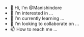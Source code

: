 - 👋 Hi, I’m @Manishindore
- 👀 I’m interested in ...
- 🌱 I’m currently learning ...
- 💞️ I’m looking to collaborate on ...
- 📫 How to reach me ...

<!---
Manishindore/Manishindore is a ✨ special ✨ repository because its `README.md` (this file) appears on your GitHub profile.
You can click the Preview link to take a look at your changes.
--->
